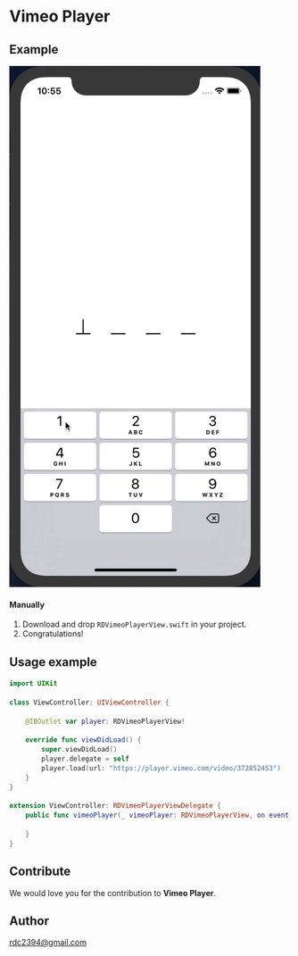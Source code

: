 # Vimeo Player
## Example
![alt text](https://github.com/romin2394/RDOTP/blob/master/testDemo.gif)

#### Manually
1. Download and drop ```RDVimeoPlayerView.swift``` in your project.  
2. Congratulations!  

## Usage example

```swift
import UIKit

class ViewController: UIViewController {

    @IBOutlet var player: RDVimeoPlayerView!
    
    override func viewDidLoad() {
        super.viewDidLoad()
        player.delegate = self
        player.load(url: "https://player.vimeo.com/video/372852453")
    }
}

extension ViewController: RDVimeoPlayerViewDelegate {
    public func vimeoPlayer(_ vimeoPlayer: RDVimeoPlayerView, on event: RDVimeoPlayerView.PlayerEvent) {
        
    }
}

```
## Contribute

We would love you for the contribution to **Vimeo Player**.
## Author

rdc2394@gmail.com
